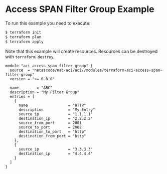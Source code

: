 <!-- BEGIN_TF_DOCS -->
# Access SPAN Filter Group Example

To run this example you need to execute:

```bash
$ terraform init
$ terraform plan
$ terraform apply
```

Note that this example will create resources. Resources can be destroyed with `terraform destroy`.

```hcl
module "aci_access_span_filter_group" {
  source  = "netascode/nac-aci/aci//modules/terraform-aci-access-span-filter-group"
  version = ">= 0.8.0"

  name        = "ABC"
  description = "My Filter Group"
  entries = [
    {
      name                  = "HTTP"
      description           = "My Entry"
      source_ip             = "1.1.1.1"
      destination_ip        = "2.2.2.2"
      source_from_port      = 2001
      source_to_port        = 2002
      destination_to_port   = "http"
      destination_from_port = "http"
    },
    {
      source_ip             = "3.3.3.3"
      destination_ip        = "4.4.4.4"
    }
  ]
}
```
<!-- END_TF_DOCS -->